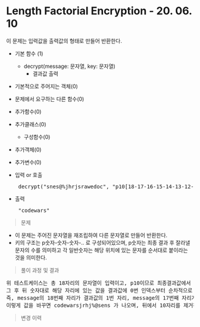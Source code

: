 # Length Factorial Encryption - 20. 06. 10

이 문제는 입력값을 출력값의 형태로 만들어 반환한다.

- 기본 함수 (1)
  - decrypt(message: 문자열, key: 문자열)
    - 결과값 출력
- 기본적으로 주어지는 객체(0)
- 문제에서 요구하는 다른 함수(0)
- 추가함수(0)
- 추가클래스(0)
  - 구성함수(0)
- 추가객체(0)
- 추가변수(0)

- 입력 or 호출
  <pre> decrypt("snes@%jhrjsrawedoc", "p10[18-17-16-15-14-13-12-11-10-9-8-7-6-5-4-3-2-1]"); </pre>
 
- 출력
  <pre> "codewars" </pre>

> 문제
  - 이 문제는 주어진 문자열을 재조립하여 다른 문자열로 만들어 반환한다.
  - 키의 구조는 p숫자-숫자-숫자-.. 로 구성되어있으며, p숫자는 최종 결과 후 잘라낼 문자의 수를 의미하고 각 일반숫자는 해당 위치에 있는 문자를 순서대로 붙이라는 것을 의미한다.

> 풀이 과정 및 결과
<pre>
위 테스트케이스는 총 18자리의 문자열이 입력이고, p10이므로 최종결과값에서 뒤 10자리는 결과값에서 제외한다.
그 후 뒤 숫자대로 해당 자리에 있는 값을 결과값에 0번 인덱스부터 순차적으로 채운다.
즉, message의 18번째 자리가 결과값의 1번 자리, message의 17번째 자리가 결과값의 2번자리가 된다.
이렇게 값을 바꾸면 codewarsjrhj%@sens 가 나오며, 뒤에서 10자리를 제거하면 codewars만 남게 된다.
</pre>

>변경 이력
<pre>
</pre>
